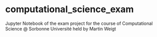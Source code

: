 # computational_science_exam
Jupyter Notebook of the exam project for the course of Computational Science @ Sorbonne Université held by Martin Weigt

